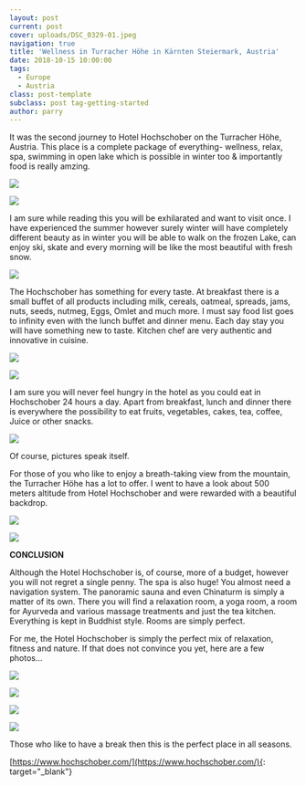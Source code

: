 ```yaml
---
layout: post
current: post
cover: uploads/DSC_0329-01.jpeg
navigation: true
title: 'Wellness in Turracher Höhe in Kärnten Steiermark, Austria'
date: 2018-10-15 10:00:00
tags:
  - Europe
  - Austria
class: post-template
subclass: post tag-getting-started
author: parry
---
```


It was the second journey to Hotel Hochschober on the Turracher H&ouml;he, Austria. This place is a complete package of everything- wellness, relax, spa, swimming in open lake which is possible in winter too & importantly food is really amzing.

![](/uploads/Hotel1.jpeg)

![](/uploads/Hotel2.jpeg)

I am sure while reading this you will be exhilarated and want to visit once. I have experienced the summer however surely winter will have completely different beauty as in winter you will be able to walk on the frozen Lake, can enjoy ski, skate and every morning will be like the most beautiful with fresh snow.

![](/uploads/Hotel3.jpeg)

The Hochschober has something for every taste. At breakfast there is a small buffet of all products including milk, cereals, oatmeal, spreads, jams, nuts, seeds, nutmeg, Eggs, Omlet and much more. I must say food list goes to infinity even with the lunch buffet and dinner menu. Each day stay you will have something new to taste. Kitchen chef are very authentic and innovative in cuisine.

![](/uploads/Hotel10.jpeg)

![](/uploads/Hotel11.jpeg)

I am sure you will never feel hungry in the hotel as you could eat in Hochschober 24 hours a day. Apart from breakfast, lunch and dinner there is everywhere the possibility to eat fruits, vegetables, cakes, tea, coffee, Juice or other snacks.

![](/uploads/Hotel8.jpeg)

Of course, pictures speak itself.

For those of you who like to enjoy a breath-taking view from the mountain, the Turracher H&ouml;he has a lot to offer. I went to have a look about 500 meters altitude from Hotel Hochschober and were rewarded with a beautiful backdrop.

![](/uploads/Hotel5.jpeg)

![](/uploads/Hotel6.jpeg)

**CONCLUSION**

Although the Hotel Hochschober is, of course, more of a budget, however you will not regret a single penny. The spa is also huge\! You almost need a navigation system. The panoramic sauna and even Chinaturm is simply a matter of its own. There you will find a relaxation room, a yoga room, a room for Ayurveda and various massage treatments and just the tea kitchen. Everything is kept in Buddhist style. Rooms are simply perfect.&nbsp;

For me, the Hotel Hochschober is simply the perfect mix of relaxation, fitness and nature. If that does not convince you yet, here are a few photos…

![](/uploads/Hotel12.jpeg)

![](/uploads/Hotel9.jpeg)

![](/uploads/Hotel4.jpeg)

![](/uploads/Hotel7.jpeg)

Those who like to have a break then this is the perfect place in all seasons.

[https://www.hochschober.com/](https://www.hochschober.com/){: target="_blank"}